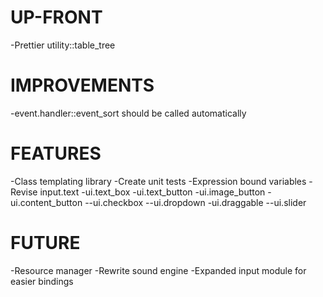 # UP-FRONT #
-Prettier utility::table_tree

# IMPROVEMENTS #
-event.handler::event_sort should be called automatically

# FEATURES #
-Class templating library
-Create unit tests
-Expression bound variables
-Revise input.text
-ui.text_box
-ui.text_button
-ui.image_button
-ui.content_button
--ui.checkbox
--ui.dropdown
-ui.draggable
--ui.slider

# FUTURE #
-Resource manager
-Rewrite sound engine
-Expanded input module for easier bindings